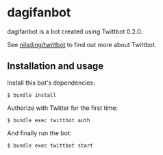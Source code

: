 # dagifanbot

dagifanbot is a bot created using Twittbot 0.2.0.

See [nilsding/twittbot](https://github.com/nilsding/twittbot) to find out
more about Twittbot.

## Installation and usage

Install this bot's dependencies:

    $ bundle install

Authorize with Twitter for the first time:

    $ bundle exec twittbot auth

And finally run the bot:

    $ bundle exec twittbot start
